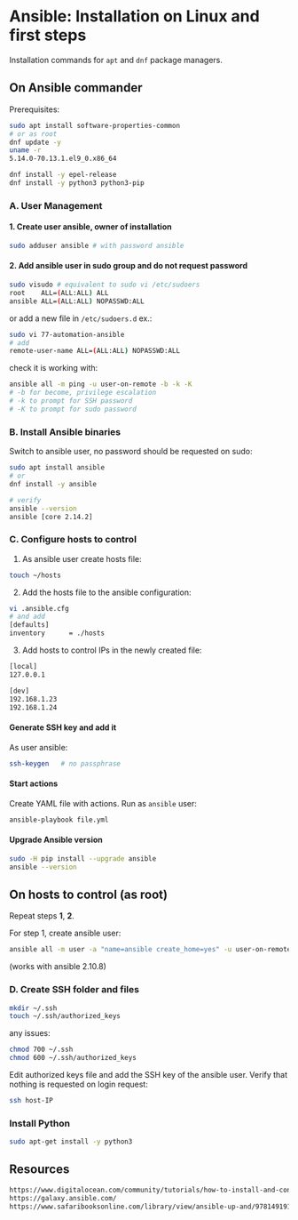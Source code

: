 # Ansible: Installation on Linux and first steps

Installation commands for `apt` and `dnf` package managers.

## On Ansible commander

Prerequisites:

```sh
sudo apt install software-properties-common
# or as root
dnf update -y
uname -r
5.14.0-70.13.1.el9_0.x86_64

dnf install -y epel-release
dnf install -y python3 python3-pip
```

### A. User Management

#### 1. Create user ansible, owner of installation

```bash
sudo adduser ansible # with password ansible
```

#### 2. Add ansible user in sudo group and do not request password

```bash
sudo visudo # equivalent to sudo vi /etc/sudoers
root    ALL=(ALL:ALL) ALL
ansible ALL=(ALL:ALL) NOPASSWD:ALL
```

or add a new file in `/etc/sudoers.d` ex.:

```sh
sudo vi 77-automation-ansible
# add
remote-user-name ALL=(ALL:ALL) NOPASSWD:ALL
```

check it is working with:

```sh
ansible all -m ping -u user-on-remote -b -k -K
# -b for become, privilege escalation
# -k to prompt for SSH password
# -K to prompt for sudo password
```

### B. Install Ansible binaries

Switch to ansible user, no password should be requested on sudo:

```bash
sudo apt install ansible
# or
dnf install -y ansible

# verify
ansible --version
ansible [core 2.14.2]
```

### C. Configure hosts to control

1. As ansible user create hosts file:

```sh
touch ~/hosts
```

2. Add the hosts file to the ansible configuration:

```sh
vi .ansible.cfg 
# and add
[defaults]
inventory      = ./hosts
```

3. Add hosts to control IPs in the newly created file:

```sh
[local]
127.0.0.1

[dev]
192.168.1.23
192.168.1.24
```

#### Generate SSH key and add it

As user ansible:

```sh
ssh-keygen   # no passphrase
```

#### Start actions

Create YAML file with actions. Run as `ansible` user:

```bash
ansible-playbook file.yml
```

#### Upgrade Ansible version

```sh
sudo -H pip install --upgrade ansible
ansible --version
```

## On hosts to control (as root)

Repeat steps **1**, **2**.

For step 1, create ansible user:

```sh
ansible all -m user -a "name=ansible create_home=yes" -u user-on-remote -b -k -K
```
(works with ansible 2.10.8)

### D. Create SSH folder and files

```sh
mkdir ~/.ssh
touch ~/.ssh/authorized_keys
```
any issues:
```sh
chmod 700 ~/.ssh
chmod 600 ~/.ssh/authorized_keys
```

Edit authorized keys file and add the SSH key of the ansible user.
Verify that nothing is requested on login request:

```sh
ssh host-IP
```

### Install Python

```sh
sudo apt-get install -y python3
```

## Resources

```html
https://www.digitalocean.com/community/tutorials/how-to-install-and-configure-ansible-on-rocky-linux-8
https://galaxy.ansible.com/
https://www.safaribooksonline.com/library/view/ansible-up-and/9781491915318/ch04.html
```

